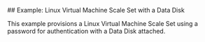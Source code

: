 ## Example: Linux Virtual Machine Scale Set with a Data Disk

This example provisions a Linux Virtual Machine Scale Set using a password for authentication with a Data Disk attached.
